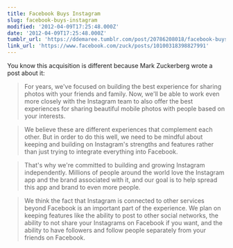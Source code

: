 ```yaml
---
title: Facebook Buys Instagram
slug: facebook-buys-instagram
modified: '2012-04-09T17:25:48.000Z'
date: '2012-04-09T17:25:48.000Z'
tumblr_url: 'https://ddemaree.tumblr.com/post/20786208018/facebook-buys-instagram'
link_url: 'https://www.facebook.com/zuck/posts/10100318398827991'
---
```

You know this acquisition is different because Mark Zuckerberg wrote a post about it:

> For years, we've focused on building the best experience for sharing photos with your friends and family. Now, we'll be able to work even more closely with the Instagram team to also offer the best experiences for sharing beautiful mobile photos with people based on your interests.

> We believe these are different experiences that complement each other. But in order to do this well, we need to be mindful about keeping and building on Instagram's strengths and features rather than just trying to integrate everything into Facebook.

> That's why we're committed to building and growing Instagram independently. Millions of people around the world love the Instagram app and the brand associated with it, and our goal is to help spread this app and brand to even more people.

> We think the fact that Instagram is connected to other services beyond Facebook is an important part of the experience. We plan on keeping features like the ability to post to other social networks, the ability to not share your Instagrams on Facebook if you want, and the ability to have followers and follow people separately from your friends on Facebook.
